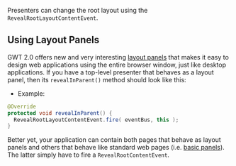 Presenters can change the root layout using the `RevealRootLayoutContentEvent`.

## Using Layout Panels
GWT 2.0 offers new and very interesting [layout panels](http://code.google.com/webtoolkit/doc/latest/DevGuideUiPanels.html#LayoutPanels) that makes it easy to design web applications using the entire browser window, just like desktop applications. If you have a top-level presenter that behaves as a layout panel, then its `revealInParent()` method should look like this:

* Example:
```java
@Override
protected void revealInParent() {
  RevealRootLayoutContentEvent.fire( eventBus, this );
}
```

Better yet, your application can contain both pages that behave as layout panels and others that behave like standard web pages (i.e. [basic panels](http://code.google.com/webtoolkit/doc/latest/DevGuideUiPanels.html#BasicPanels)). The latter simply have to fire a `RevealRootContentEvent`.